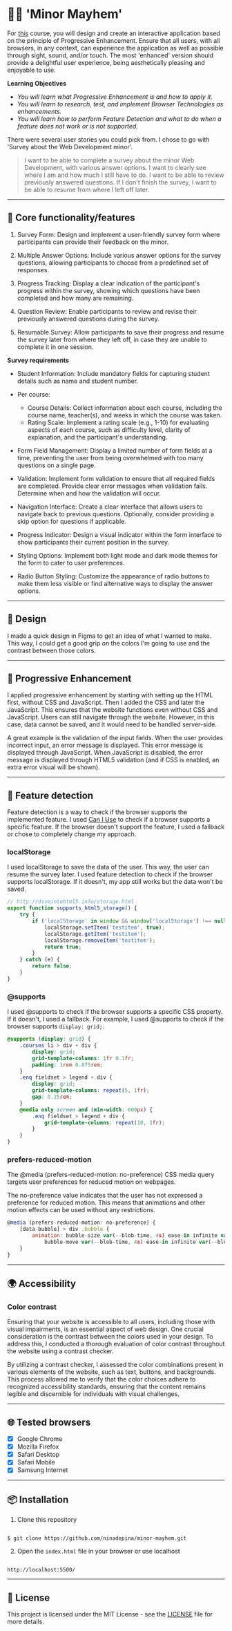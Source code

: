 # 👋🏼 'Minor Mayhem'

For [this](https://github.com/cmda-minor-web/browser-technologies-2223) course, you will design and create an interactive application based on the principle of Progressive Enhancement. Ensure that all users, with all browsers, in any context, can experience the application as well as possible through sight, sound, and/or touch. The most 'enhanced' version should provide a delightful user experience, being aesthetically pleasing and enjoyable to use.

**Learning Objectives**

-   _You will learn what Progressive Enhancement is and how to apply it._
-   _You will learn to research, test, and implement Browser Technologies as enhancements._
-   _You will learn how to perform Feature Detection and what to do when a feature does not work or is not supported._

There were several user stories you could pick from. I chose to go with 'Survey about the Web Development minor'.

> I want to be able to complete a survey about the minor Web Development, with various answer options. I want to clearly see where I am and how much I still have to do. I want to be able to review previously answered questions. If I don't finish the survey, I want to be able to resume from where I left off later.

---

## 🔧 Core functionality/features

1. Survey Form: Design and implement a user-friendly survey form where participants can provide their feedback on the minor.

2. Multiple Answer Options: Include various answer options for the survey questions, allowing participants to choose from a predefined set of responses.

3. Progress Tracking: Display a clear indication of the participant's progress within the survey, showing which questions have been completed and how many are remaining.

4. Question Review: Enable participants to review and revise their previously answered questions during the survey.

5. Resumable Survey: Allow participants to save their progress and resume the survey later from where they left off, in case they are unable to complete it in one session.

**Survey requirements**

-   Student Information: Include mandatory fields for capturing student details such as name and student number.

-   Per course:

    -   Course Details: Collect information about each course, including the course name, teacher(s), and weeks in which the course was taken.
    -   Rating Scale: Implement a rating scale (e.g., 1-10) for evaluating aspects of each course, such as difficulty level, clarity of explanation, and the participant's understanding.

-   Form Field Management: Display a limited number of form fields at a time, preventing the user from being overwhelmed with too many questions on a single page.

-   Validation: Implement form validation to ensure that all required fields are completed. Provide clear error messages when validation fails. Determine when and how the validation will occur.

-   Navigation Interface: Create a clear interface that allows users to navigate back to previous questions. Optionally, consider providing a skip option for questions if applicable.

-   Progress Indicator: Design a visual indicator within the form interface to show participants their current position in the survey.

-   Styling Options: Implement both light mode and dark mode themes for the form to cater to user preferences.

-   Radio Button Styling: Customize the appearance of radio buttons to make them less visible or find alternative ways to display the answer options.

---

## 🎨 Design

I made a quick design in Figma to get an idea of what I wanted to make. This way, I could get a good grip on the colors I'm going to use and the contrast between those colors.

---

## 🌱 Progressive Enhancement

I applied progressive enhancement by starting with setting up the HTML first, without CSS and JavaScript. Then I added the CSS and later the JavaScript. This ensures that the website functions even without CSS and JavaScript. Users can still navigate through the website. However, in this case, data cannot be saved, and it would need to be handled server-side.

A great example is the validation of the input fields. When the user provides incorrect input, an error message is displayed. This error message is displayed through JavaScript. When JavaScript is disabled, the error message is displayed through HTML5 validation (and if CSS is enabled, an extra error visual will be shown).

---

## 🔬 Feature detection

Feature detection is a way to check if the browser supports the implemented feature. I used [Can I Use](https://caniuse.com/) to check if a browser supports a specific feature. If the browser doesn't support the feature, I used a fallback or chose to completely change my approach.

### localStorage

I used localStorage to save the data of the user. This way, the user can resume the survey later. I used feature detection to check if the browser supports localStorage. If it doesn't, my app still works but the data won't be saved.

```js
// http://diveintohtml5.info/storage.html
export function supports_html5_storage() {
	try {
		if ('localStorage' in window && window['localStorage'] !== null) {
			localStorage.setItem('testitem', true);
			localStorage.getItem('testitem');
			localStorage.removeItem('testitem');
			return true;
		}
	} catch (e) {
		return false;
	}
}
```

### @supports

I used @supports to check if the browser supports a specific CSS property. If it doesn't, I used a fallback. For example, I used @supports to check if the browser supports `display: grid;`.

```css
@supports (display: grid) {
	.courses li > div + div {
		display: grid;
		grid-template-columns: 1fr 0.1fr;
		padding: 1rem 0.875rem;
	}
	.enq fieldset > legend + div {
		display: grid;
		grid-template-columns: repeat(5, 1fr);
		gap: 0.25rem;
	}
	@media only screen and (min-width: 600px) {
		.enq fieldset > legend + div {
			grid-template-columns: repeat(10, 1fr);
		}
	}
}
```

### prefers-reduced-motion

The @media (prefers-reduced-motion: no-preference) CSS media query targets user preferences for reduced motion on webpages.

The no-preference value indicates that the user has not expressed a preference for reduced motion. This means that animations and other motion effects can be used without any restrictions.

```js
@media (prefers-reduced-motion: no-preference) {
	[data-bubble] > div .bubble {
		animation: bubble-size var(--blob-time, 4s) ease-in infinite var(--blob-delay, 0s),
			bubble-move var(--blob-time, 4s) ease-in infinite var(--blob-delay, 0s);
	}
}
```

---

## 🌍 Accessibility

### Color contrast

Ensuring that your website is accessible to all users, including those with visual impairments, is an essential aspect of web design. One crucial consideration is the contrast between the colors used in your design. To address this, I conducted a thorough evaluation of color contrast throughout the website using a contrast checker.

By utilizing a contrast checker, I assessed the color combinations present in various elements of the website, such as text, buttons, and backgrounds. This process allowed me to verify that the color choices adhere to recognized accessibility standards, ensuring that the content remains legible and discernible for individuals with visual challenges.

---

## 🌐 Tested browsers

-   [x] Google Chrome
-   [x] Mozilla Firefox
-   [x] Safari Desktop
-   [x] Safari Mobile
-   [x] Samsung Internet

---

## 📦 Installation

1. Clone this repository

```

$ git clone https://github.com/ninadepina/minor-mayhem.git

```

2. Open the `index.html` file in your browser or use localhost

```

http://localhost:5500/

```

---

## 📄 License

This project is licensed under the MIT License - see the [LICENSE](https://github.com/ninadepina/minor-mayhem/blob/main/LICENSE) file for more details.

```

```
